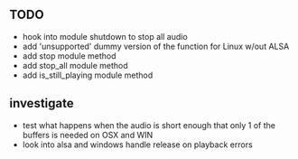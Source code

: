 ## TODO

* hook into module shutdown to stop all audio
* add 'unsupported' dummy version of the function for Linux w/out ALSA
* add stop module method
* add stop_all module method
* add is_still_playing module method
## investigate

* test what happens when the audio is short enough that only 1 of the buffers is needed on OSX and WIN
* look into alsa and windows handle release on playback errors